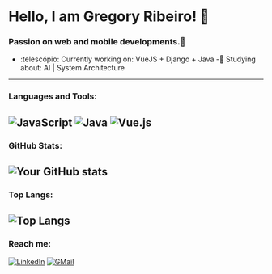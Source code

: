 # Hello, I am Gregory Ribeiro! 👋
### Passion on web and mobile developments.🚀 
- :telescópio: Currently working on: VueJS + Django + Java
-🔭  Studying about: AI | System Architecture
---
### Languages and Tools:
![JavaScript](https://img.shields.io/badge/-JavaScript-F7DF1E?style=flat-square&logo=javascript&logoColor=black)
![Java](https://img.shields.io/badge/Java-ED8B00?style=flat-square&logo=openjdk&logoColor=white)
![Vue.js](https://img.shields.io/badge/-Vue.js-4FC08D?style=flat-square&logo=vue.js&logoColor=white)
---
### GitHub Stats:
![Your GitHub stats](https://github-readme-stats.vercel.app/api?username=matheusvps&show_icons=true&theme=radical)
---
### Top Langs:
![Top Langs](https://github-readme-stats.vercel.app/api/top-langs/?username=matheusvps&layout=compact&theme=radical)
---
### Reach me:
[![LinkedIn](https://img.shields.io/badge/-LinkedIn-0077B5?style=flat-square&logo=linkedin&logoColor=white)]([https://www.linkedin.com/in//](https://www.linkedin.com/in/gregory-ribeiro-76b748272/))
[![GMail](https://img.shields.io/badge/Gmail-D14836?style=flat-square&logo=gmail&logoColor=white)](mailto:gregoryribeiro00@gmail.com)
